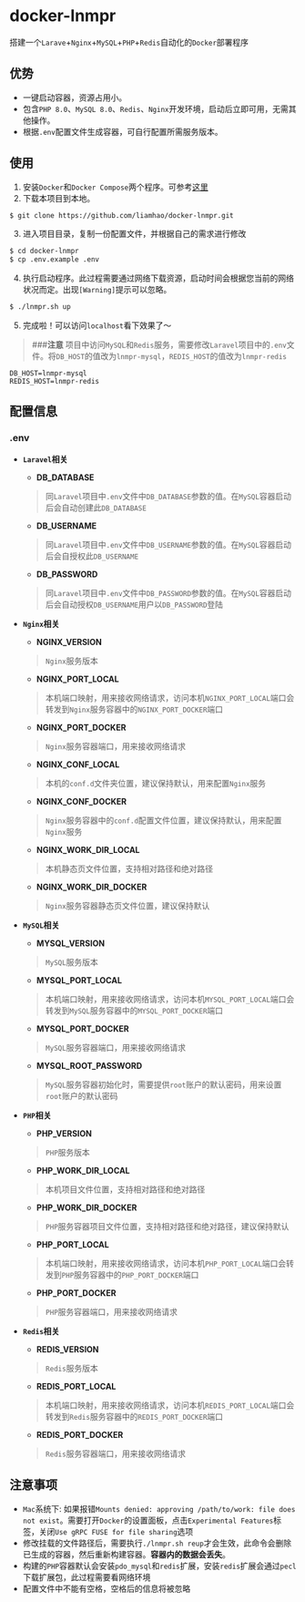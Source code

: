 # docker-lnmpr
搭建一个`Larave`+`Nginx`+`MySQL`+`PHP`+`Redis`自动化的`Docker`部署程序

## 优势
- 一键启动容器，资源占用小。
- 包含`PHP 8.0`、`MySQL 8.0`、`Redis`、`Nginx`开发环境，启动后立即可用，无需其他操作。
- 根据`.env`配置文件生成容器，可自行配置所需服务版本。

## 使用
1. 安装`Docker`和`Docker Compose`两个程序。可参考[这里](https://docs.docker.com/compose/install)
2. 下载本项目到本地。
```bash
$ git clone https://github.com/liamhao/docker-lnmpr.git
```
3. 进入项目目录，复制一份配置文件，并根据自己的需求进行修改
```bash
$ cd docker-lnmpr
$ cp .env.example .env
```
4. 执行启动程序。此过程需要通过网络下载资源，启动时间会根据您当前的网络状况而定。出现`[Warning]`提示可以忽略。
```bash
$ ./lnmpr.sh up
```
5. 完成啦！可以访问`localhost`看下效果了～

> ###**注意** 
> 项目中访问`MySQL`和`Redis`服务，需要修改`Laravel`项目中的`.env`文件。将`DB_HOST`的值改为`lnmpr-mysql`，`REDIS_HOST`的值改为`lnmpr-redis`
```
DB_HOST=lnmpr-mysql
REDIS_HOST=lnmpr-redis
```
## 配置信息

### .env
- **`Laravel`相关**
    + **DB_DATABASE**
    > 同`Laravel`项目中`.env`文件中`DB_DATABASE`参数的值。在`MySQL`容器启动后会自动创建此`DB_DATABASE`
    + **DB_USERNAME**
    > 同`Laravel`项目中`.env`文件中`DB_USERNAME`参数的值。在`MySQL`容器启动后会自授权此`DB_USERNAME`
    + **DB_PASSWORD**
    > 同`Laravel`项目中`.env`文件中`DB_PASSWORD`参数的值。在`MySQL`容器启动后会自动授权`DB_USERNAME`用户以`DB_PASSWORD`登陆

- **`Nginx`相关**
    + **NGINX_VERSION**
    > `Nginx`服务版本
    + **NGINX_PORT_LOCAL**
    > 本机端口映射，用来接收网络请求，访问本机`NGINX_PORT_LOCAL`端口会转发到`Nginx`服务容器中的`NGINX_PORT_DOCKER`端口
    + **NGINX_PORT_DOCKER**
    > `Nginx`服务容器端口，用来接收网络请求
    + **NGINX_CONF_LOCAL**
    > 本机的`conf.d`文件夹位置，建议保持默认，用来配置`Nginx`服务
    + **NGINX_CONF_DOCKER**
    > `Nginx`服务容器中的`conf.d`配置文件位置，建议保持默认，用来配置`Nginx`服务
    + **NGINX_WORK_DIR_LOCAL**
    > 本机静态页文件位置，支持相对路径和绝对路径
    + **NGINX_WORK_DIR_DOCKER**
    > `Nginx`服务容器静态页文件位置，建议保持默认

- **`MySQL`相关**
    + **MYSQL_VERSION**
    > `MySQL`服务版本
    + **MYSQL_PORT_LOCAL**
    > 本机端口映射，用来接收网络请求，访问本机`MYSQL_PORT_LOCAL`端口会转发到`MySQL`服务容器中的`MYSQL_PORT_DOCKER`端口
    + **MYSQL_PORT_DOCKER**
    > `MySQL`服务容器端口，用来接收网络请求
    + **MYSQL_ROOT_PASSWORD**
    > `MySQL`服务容器初始化时，需要提供`root`账户的默认密码，用来设置`root`账户的默认密码

- **`PHP`相关**
    + **PHP_VERSION**
    > `PHP`服务版本
    + **PHP_WORK_DIR_LOCAL**
    > 本机项目文件位置，支持相对路径和绝对路径
    + **PHP_WORK_DIR_DOCKER**
    > `PHP`服务容器项目文件位置，支持相对路径和绝对路径，建议保持默认
    + **PHP_PORT_LOCAL**
    > 本机端口映射，用来接收网络请求，访问本机`PHP_PORT_LOCAL`端口会转发到`PHP`服务容器中的`PHP_PORT_DOCKER`端口
    + **PHP_PORT_DOCKER**
    > `PHP`服务容器端口，用来接收网络请求

- **`Redis`相关**
    + **REDIS_VERSION**
    > `Redis`服务版本
    + **REDIS_PORT_LOCAL**
    > 本机端口映射，用来接收网络请求，访问本机`REDIS_PORT_LOCAL`端口会转发到`Redis`服务容器中的`REDIS_PORT_DOCKER`端口
    + **REDIS_PORT_DOCKER**
    > `Redis`服务容器端口，用来接收网络请求

## 注意事项
- `Mac`系统下:
如果报错`Mounts denied: approving /path/to/work: file does not exist`。需要打开`Docker`的设置面板，点击`Experimental Features`标签，关闭`Use gRPC FUSE for file sharing`选项
- 修改挂载的文件路径后，需要执行`./lnmpr.sh reup`才会生效，此命令会删除已生成的容器，然后重新构建容器。**容器内的数据会丢失**。
- 构建的`PHP`容器默认会安装`pdo_mysql`和`redis`扩展，安装`redis`扩展会通过`pecl`下载扩展包，此过程需要看网络环境
- 配置文件中不能有空格，空格后的信息将被忽略